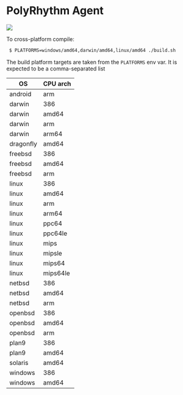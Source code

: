 # PolyRhythm Agent
![](https://travis-ci.org/FourSee/ShellGame.svg?branch=master)

To cross-platform compile:

```bash
 $ PLATFORMS=windows/amd64,darwin/amd64,linux/amd64 ./build.sh
```

The build platform targets are taken from the `PLATFORMS` env var. It is expected to be a comma-separated list


| OS |  CPU arch |
|----|---|
| android | 	arm |
| darwin | 	386 |
| darwin | 	amd64 |
| darwin | 	arm |
| darwin | 	arm64 |
| dragonfly | 	amd64 |
| freebsd | 	386 |
| freebsd | 	amd64 |
| freebsd | 	arm |
| linux | 	386 |
| linux | 	amd64 |
| linux | 	arm |
| linux | 	arm64 |
| linux | 	ppc64 |
| linux | 	ppc64le |
| linux | 	mips |
| linux | 	mipsle |
| linux | 	mips64 |
| linux | 	mips64le |
| netbsd | 	386 |
| netbsd | 	amd64 |
| netbsd | 	arm |
| openbsd | 	386 |
| openbsd | 	amd64 |
| openbsd | 	arm |
| plan9 | 	386 |
| plan9 | 	amd64 |
| solaris | 	amd64 |
| windows | 	386 |
| windows | 	amd64 |